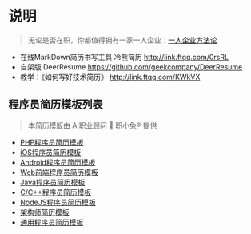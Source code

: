 # 说明

> 无论是否在职，你都值得拥有一家一人企业：[一人企业方法论](https://github.com/easychen/one-person-businesses-methodology-v2.0)

- 在线MarkDown简历书写工具 冷熊简历 http://link.ftqq.com/0rsRL  
- 自架版 DeerResume https://github.com/geekcompany/DeerResume
- 教学：《如何写好技术简历》 http://link.ftqq.com/KWkVX

## 程序员简历模板列表

> 本简历模版由 AI职业顾问 🐰 职小兔® 提供

- [PHP程序员简历模板](php.md)
- [iOS程序员简历模板](ios.md)
- [Android程序员简历模板](android.md)
- [Web前端程序员简历模板](web.md)
- [Java程序员简历模板](java.md)
- [C/C++程序员简历模板](c.md)
- [NodeJS程序员简历模板](node.md)
- [架构师简历模板](architect.md)
- [通用程序员简历模板](etc.md)
